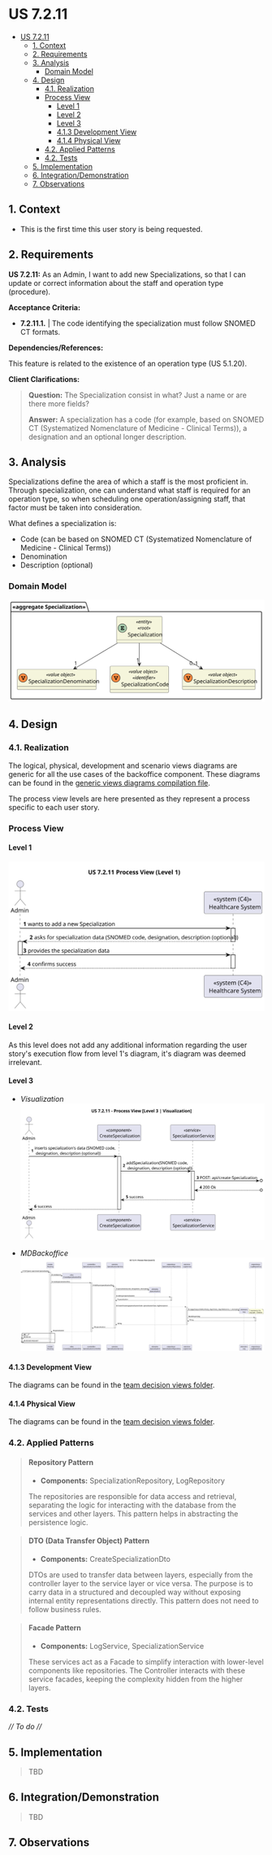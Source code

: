 # US 7.2.11

<!-- TOC -->
* [US 7.2.11](#us-7211)
  * [1. Context](#1-context)
  * [2. Requirements](#2-requirements)
  * [3. Analysis](#3-analysis)
    * [Domain Model](#domain-model)
  * [4. Design](#4-design)
    * [4.1. Realization](#41-realization)
    * [Process View](#process-view)
      * [Level 1](#level-1)
      * [Level 2](#level-2)
      * [Level 3](#level-3)
      * [4.1.3 Development View](#413-development-view)
      * [4.1.4 Physical View](#414-physical-view)
    * [4.2. Applied Patterns](#42-applied-patterns)
    * [4.2. Tests](#42-tests)
  * [5. Implementation](#5-implementation)
  * [6. Integration/Demonstration](#6-integrationdemonstration)
  * [7. Observations](#7-observations)
<!-- TOC -->


## 1. Context

* This is the first time this user story is being requested.

## 2. Requirements

**US 7.2.11:** As an Admin, I want to add new Specializations, so that I can update or correct information about the staff and operation type (procedure).

**Acceptance Criteria:**

- **7.2.11.1.** | The code identifying the specialization must follow SNOMED CT formats.

**Dependencies/References:**

This feature is related to the existence of an operation type (US 5.1.20).

**Client Clarifications:**

> **Question:** The Specialization consist in what? Just a name or are there more fields?
>
> **Answer:** A specialization has a code (for example, based on SNOMED CT (Systematized Nomenclature of Medicine - Clinical Terms)), a designation and an optional longer description.


## 3. Analysis

Specializations define the area of which a staff is the most proficient in. Through specialization, one can understand what
staff is required for an operation type, so when scheduling one operation/assigning staff, that factor must be taken into
consideration.

What defines a specialization is:

* Code (can be based on SNOMED CT (Systematized Nomenclature of Medicine - Clinical Terms))
* Denomination
* Description (optional)

### Domain Model

![domain-model.svg](diagrams/domain-model.svg)

## 4. Design

### 4.1. Realization

The logical, physical, development and scenario views diagrams are generic for all the use cases of the backoffice component.
These diagrams can be found in the [generic views diagrams compilation file](../../team-decisions/views/general-views.md).

The process view levels are here presented as they represent a process specific to each user story.

### Process View

#### Level 1

![us7.2.11-process-view-lvl1.svg](diagrams/Level-1/us7.2.11-process-view-lvl1.svg)

#### Level 2

As this level does not add any additional information regarding the user story's execution flow from level 1's diagram, 
it's diagram was deemed irrelevant.

#### Level 3

- _Visualization_<br>
![us7.2.11-process-view-visualization-lvl3.svg](diagrams/Level-3/us7.2.11-process-view-visualization-lvl3.svg)

- _MDBackoffice_
![us7.2.11-process-view-lvl3.svg](diagrams/Level-3/us7.2.11-process-view-lvl3.svg)

#### 4.1.3 Development View

The diagrams can be found in the [team decision views folder](../../team-decisions/views/general-views.md#3-development-view).

#### 4.1.4 Physical View

The diagrams can be found in the [team decision views folder](../../team-decisions/views/general-views.md#4-physical-view).
  
### 4.2. Applied Patterns

> #### **Repository Pattern**
>
>* **Components:** SpecializationRepository, LogRepository
>
> The repositories are responsible for data access and retrieval, separating the logic for interacting with the database
> from the services and other layers. This pattern helps in abstracting the persistence logic.


> #### **DTO (Data Transfer Object) Pattern**
>
>* **Components:** CreateSpecializationDto
>
> DTOs are used to transfer data between layers, especially from the controller layer to the service layer or vice versa.
> The purpose is to carry data in a structured and decoupled way without exposing internal entity representations directly.
> This pattern does not need to follow business rules.


> #### **Facade Pattern**
>
>* **Components:** LogService, SpecializationService
>
> These services act as a Facade to simplify interaction with lower-level components like repositories. The Controller
> interacts with these service facades, keeping the complexity hidden from the higher layers.


### 4.2. Tests

_// To do //_


## 5. Implementation

> TBD

## 6. Integration/Demonstration

> TBD

## 7. Observations

